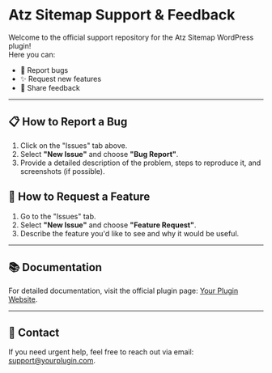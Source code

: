 # Atz Sitemap Support & Feedback  

Welcome to the official support repository for the Atz Sitemap WordPress plugin!  
Here you can:  
- 🐞 Report bugs  
- ✨ Request new features  
- 💬 Share feedback  

---

## 📋 How to Report a Bug  
1. Click on the "Issues" tab above.  
2. Select **"New Issue"** and choose **"Bug Report"**.  
3. Provide a detailed description of the problem, steps to reproduce it, and screenshots (if possible).  

## 🌟 How to Request a Feature  
1. Go to the "Issues" tab.  
2. Select **"New Issue"** and choose **"Feature Request"**.  
3. Describe the feature you'd like to see and why it would be useful.  

---

## 📚 Documentation  
For detailed documentation, visit the official plugin page: [Your Plugin Website](https://yourwebsite.com/docs).  

---

## 📧 Contact  
If you need urgent help, feel free to reach out via email: support@yourplugin.com.  
